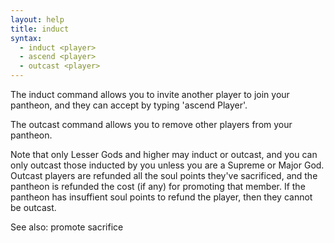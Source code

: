 ```yaml
---
layout: help
title: induct
syntax:
  - induct <player>
  - ascend <player>
  - outcast <player>
---
```


The induct command allows you to invite another player to join your pantheon, 
and they can accept by typing 'ascend Player'.

The outcast command allows you to remove other players from your pantheon.

Note that only Lesser Gods and higher may induct or outcast, and you can only 
outcast those inducted by you unless you are a Supreme or Major God.  Outcast 
players are refunded all the soul points they've sacrificed, and the pantheon 
is refunded the cost (if any) for promoting that member.  If the pantheon has 
insuffient soul points to refund the player, then they cannot be outcast.

See also: promote sacrifice
